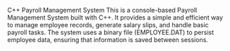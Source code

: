 C++ Payroll Management System
This is a console-based Payroll Management System built with C++. It provides a simple and efficient way to manage employee records, generate salary slips, and handle basic payroll tasks. The system uses a binary file (EMPLOYEE.DAT) to persist employee data, ensuring that information is saved between sessions.
